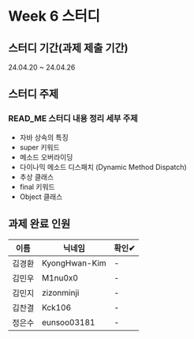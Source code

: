 # Week 6 스터디
## 스터디 기간(과제 제출 기간)
24.04.20 ~  24.04.26

## 스터디 주제
### READ_ME 스터디 내용 정리 세부 주제
- 자바 상속의 특징
- super 키워드
- 메소드 오버라이딩
- 다이나믹 메소드 디스패치 (Dynamic Method Dispatch)
- 추상 클래스
- final 키워드
- Object 클래스


## 과제 완료 인원
|이름|닉네임|확인✔|
|---|------|----|
|김경환|KyongHwan-Kim|-|
|김민우|M1nu0x0|-|
|김민지|zizonminji|-|
|김찬결|Kck106|-|
|정은수|eunsoo03181|-|


<script src="https://gist.github.com/KyongHwan-Kim/4168511371cf18c4939c08cc49ddbc05.js"></script>
